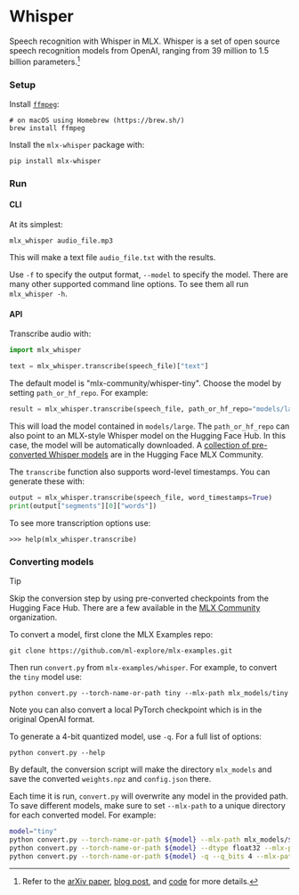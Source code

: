 # Whisper

Speech recognition with Whisper in MLX. Whisper is a set of open source speech
recognition models from OpenAI, ranging from 39 million to 1.5 billion
parameters.[^1]

### Setup

Install [`ffmpeg`](https://ffmpeg.org/):

```
# on macOS using Homebrew (https://brew.sh/)
brew install ffmpeg
```

Install the `mlx-whisper` package with:

```
pip install mlx-whisper
```

### Run

#### CLI

At its simplest:

```
mlx_whisper audio_file.mp3
```

This will make a text file `audio_file.txt` with the results.

Use `-f` to specify the output format, `--model` to specify the model. There
are many other supported command line options. To see them all run `mlx_whisper
-h`.

#### API

Transcribe audio with:

```python
import mlx_whisper

text = mlx_whisper.transcribe(speech_file)["text"]
```

The default model is "mlx-community/whisper-tiny". Choose the model by
setting `path_or_hf_repo`. For example:

```python
result = mlx_whisper.transcribe(speech_file, path_or_hf_repo="models/large")
```

This will load the model contained in `models/large`. The `path_or_hf_repo` can
also point to an MLX-style Whisper model on the Hugging Face Hub. In this case,
the model will be automatically downloaded. A [collection of pre-converted
Whisper
models](https://huggingface.co/collections/mlx-community/whisper-663256f9964fbb1177db93dc)
are in the Hugging Face MLX Community.

The `transcribe` function also supports word-level timestamps. You can generate
these with:

```python
output = mlx_whisper.transcribe(speech_file, word_timestamps=True)
print(output["segments"][0]["words"])
```

To see more transcription options use:

```
>>> help(mlx_whisper.transcribe)
```

### Converting models

> [!TIP]
> Skip the conversion step by using pre-converted checkpoints from the Hugging
> Face Hub. There are a few available in the [MLX
> Community](https://huggingface.co/mlx-community) organization.

To convert a model, first clone the MLX Examples repo:

```
git clone https://github.com/ml-explore/mlx-examples.git
```

Then run `convert.py` from `mlx-examples/whisper`. For example, to convert the
`tiny` model use:

```
python convert.py --torch-name-or-path tiny --mlx-path mlx_models/tiny
```

Note you can also convert a local PyTorch checkpoint which is in the original
OpenAI format.

To generate a 4-bit quantized model, use `-q`. For a full list of options:

```
python convert.py --help
```

By default, the conversion script will make the directory `mlx_models`
and save the converted `weights.npz` and `config.json` there. 

Each time it is run, `convert.py` will overwrite any model in the provided
path. To save different models, make sure to set `--mlx-path` to a unique
directory for each converted model. For example:

```bash
model="tiny"
python convert.py --torch-name-or-path ${model} --mlx-path mlx_models/${model}_fp16
python convert.py --torch-name-or-path ${model} --dtype float32 --mlx-path mlx_models/${model}_fp32
python convert.py --torch-name-or-path ${model} -q --q_bits 4 --mlx-path mlx_models/${model}_quantized_4bits
```

[^1]: Refer to the [arXiv paper](https://arxiv.org/abs/2212.04356), [blog post](https://openai.com/research/whisper), and [code](https://github.com/openai/whisper) for more details.
